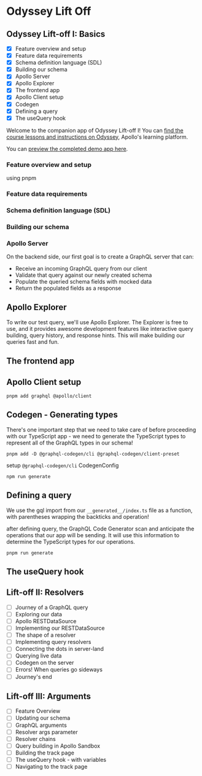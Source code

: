 # Odyssey Lift Off

## Odyssey Lift-off I: Basics

- [x] Feature overview and setup
- [x] Feature data requirements
- [x] Schema definition language (SDL)
- [x] Building our schema
- [x] Apollo Server
- [x] Apollo Explorer
- [x] The frontend app
- [x] Apollo Client setup
- [x] Codegen
- [x] Defining a query
- [x] The useQuery hook

Welcome to the companion app of Odyssey Lift-off I! You can [find the course lessons and instructions on Odyssey](https://odyssey.apollographql.com/lift-off-part1), Apollo's learning platform.

You can [preview the completed demo app here](https://odyssey-catstronauts.netlify.app/).

### Feature overview and setup

using pnpm

### Feature data requirements

### Schema definition language (SDL)

### Building our schema

### Apollo Server

On the backend side, our first goal is to create a GraphQL server that can:

- Receive an incoming GraphQL query from our client
- Validate that query against our newly created schema
- Populate the queried schema fields with mocked data
- Return the populated fields as a response

## Apollo Explorer

To write our test query, we'll use Apollo Explorer. The Explorer is free to use, and it provides awesome development features like interactive query building, query history, and response hints. This will make building our queries fast and fun.

## The frontend app

## Apollo Client setup

`pnpm add graphql @apollo/client`

## Codegen - Generating types

There's one important step that we need to take care of before proceeding with our TypeScript app - we need to generate the TypeScript types to represent all of the GraphQL types in our schema!

`pnpm add -D @graphql-codegen/cli @graphql-codegen/client-preset`

setup `@graphql-codegen/cli` CodegenConfig

`npm run generate`

## Defining a query

We use the gql import from our `__generated__/index.ts` file as a function, with parentheses wrapping the backticks and operation!

after defining query, the GraphQL Code Generator scan and anticipate the operations that our app will be sending. It will use this information to determine the TypeScript types for our operations.

`pnpm run generate`

## The useQuery hook

## Lift-off II: Resolvers

- [ ] Journey of a GraphQL query
- [ ] Exploring our data
- [ ] Apollo RESTDataSource
- [ ] Implementing our RESTDataSource
- [ ] The shape of a resolver
- [ ] Implementing query resolvers
- [ ] Connecting the dots in server-land
- [ ] Querying live data
- [ ] Codegen on the server
- [ ] Errors! When queries go sideways
- [ ] Journey's end

## Lift-off III: Arguments

- [ ] Feature Overview
- [ ] Updating our schema
- [ ] GraphQL arguments
- [ ] Resolver args parameter
- [ ] Resolver chains
- [ ] Query building in Apollo Sandbox
- [ ] Building the track page
- [ ] The useQuery hook - with variables
- [ ] Navigating to the track page
